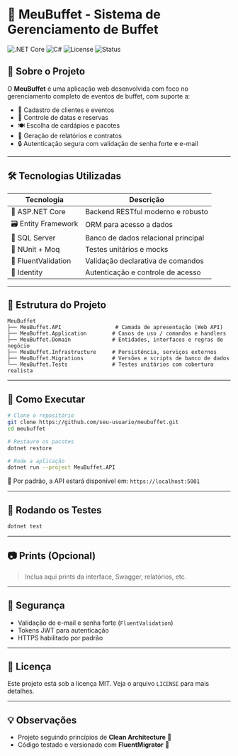 
# 🎉 MeuBuffet - Sistema de Gerenciamento de Buffet

![.NET Core](https://img.shields.io/badge/.NET-8.0-blueviolet)
![C#](https://img.shields.io/badge/C%23-Developer-blue)
![License](https://img.shields.io/badge/license-MIT-green)
![Status](https://img.shields.io/badge/status-Em%20Desenvolvimento-yellow)

## 🧠 Sobre o Projeto

O **MeuBuffet** é uma aplicação web desenvolvida com foco no gerenciamento completo de eventos de buffet, com suporte a:

- 🎯 Cadastro de clientes e eventos
- 📅 Controle de datas e reservas
- 🍽️ Escolha de cardápios e pacotes
- 🧾 Geração de relatórios e contratos
- 🔒 Autenticação segura com validação de senha forte e e-mail

---

## 🛠️ Tecnologias Utilizadas

| Tecnologia         | Descrição                                 |
|--------------------|---------------------------------------------|
| 🧱 ASP.NET Core     | Backend RESTful moderno e robusto         |
| 🗃️ Entity Framework | ORM para acesso a dados                    |
| 💾 SQL Server       | Banco de dados relacional principal       |
| 🧪 NUnit + Moq      | Testes unitários e mocks                   |
| 🧰 FluentValidation | Validação declarativa de comandos         |
| 🔐 Identity         | Autenticação e controle de acesso         |

---

## 📁 Estrutura do Projeto

```
MeuBuffet
├── MeuBuffet.API                 # Camada de apresentação (Web API)
├── MeuBuffet.Application        # Casos de uso / comandos e handlers
├── MeuBuffet.Domain             # Entidades, interfaces e regras de negócio
├── MeuBuffet.Infrastructure     # Persistência, serviços externos
├── MeuBuffet.Migrations         # Versões e scripts de banco de dados
└── MeuBuffet.Tests              # Testes unitários com cobertura realista
```

---

## 🚀 Como Executar

```bash
# Clone o repositório
git clone https://github.com/seu-usuario/meubuffet.git
cd meubuffet

# Restaure os pacotes
dotnet restore

# Rode a aplicação
dotnet run --project MeuBuffet.API
```

📍 Por padrão, a API estará disponível em: `https://localhost:5001`

---

## 🧪 Rodando os Testes

```bash
dotnet test
```

---

## 📷 Prints (Opcional)

> Inclua aqui prints da interface, Swagger, relatórios, etc.

---

## 🔐 Segurança

- Validação de e-mail e senha forte (`FluentValidation`)
- Tokens JWT para autenticação
- HTTPS habilitado por padrão

---

## 📄 Licença

Este projeto está sob a licença MIT. Veja o arquivo `LICENSE` para mais detalhes.

---

## 💡 Observações

- Projeto seguindo princípios de **Clean Architecture** 🧼
- Código testado e versionado com **FluentMigrator** 🧬
